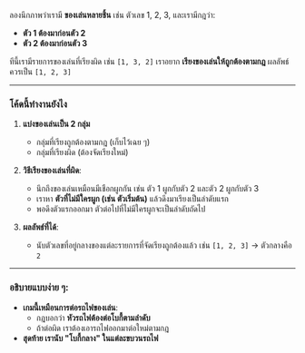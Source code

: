 ลองนึกภาพว่าเรามี **ของเล่นหลายชิ้น** เช่น ตัวเลข 1, 2, 3, และเรามีกฎว่า:

- **ตัว 1 ต้องมาก่อนตัว 2**
- **ตัว 2 ต้องมาก่อนตัว 3**

ทีนี้เรามีรายการของเล่นที่เรียงผิด เช่น `[1, 3, 2]` เราอยาก **เรียงของเล่นให้ถูกต้องตามกฎ** ผลลัพธ์ควรเป็น `[1, 2, 3]`

---

### โค้ดนี้ทำงานยังไง

1. **แบ่งของเล่นเป็น 2 กลุ่ม**

   - กลุ่มที่เรียงถูกต้องตามกฎ (เก็บไว้เฉย ๆ)
   - กลุ่มที่เรียงผิด (ต้องจัดเรียงใหม่)

2. **วิธีเรียงของเล่นที่ผิด**:

   - นึกถึงของเล่นเหมือนมีเชือกผูกกัน เช่น ตัว 1 ผูกกับตัว 2 และตัว 2 ผูกกับตัว 3
   - เราหา **ตัวที่ไม่มีใครผูก (เช่น ตัวเริ่มต้น)** แล้วดึงมาเรียงเป็นลำดับแรก
   - พอดึงตัวแรกออกมา ตัวต่อไปที่ไม่มีใครผูกจะเป็นลำดับถัดไป

3. **ผลลัพธ์ที่ได้**:
   - นับตัวเลขที่อยู่กลางของแต่ละรายการที่จัดเรียงถูกต้องแล้ว เช่น `[1, 2, 3]` → ตัวกลางคือ `2`

---

### อธิบายแบบง่าย ๆ:

- **เกมนี้เหมือนการต่อรถไฟของเล่น**:
  - กฎบอกว่า **หัวรถไฟต้องต่อโบกี้ตามลำดับ**
  - ถ้าต่อผิด เราต้องเอารถไฟออกมาต่อใหม่ตามกฎ
- **สุดท้าย เรานับ "โบกี้กลาง" ในแต่ละขบวนรถไฟ**

